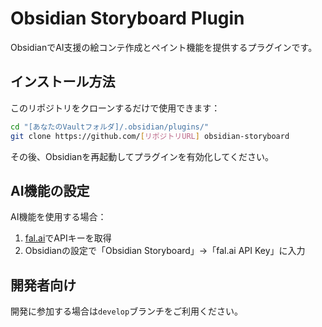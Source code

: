 # Obsidian Storyboard Plugin

ObsidianでAI支援の絵コンテ作成とペイント機能を提供するプラグインです。

## インストール方法

このリポジトリをクローンするだけで使用できます：

```bash
cd "[あなたのVaultフォルダ]/.obsidian/plugins/"
git clone https://github.com/[リポジトリURL] obsidian-storyboard
```

その後、Obsidianを再起動してプラグインを有効化してください。

## AI機能の設定

AI機能を使用する場合：
1. [fal.ai](https://fal.ai)でAPIキーを取得
2. Obsidianの設定で「Obsidian Storyboard」→「fal.ai API Key」に入力

## 開発者向け

開発に参加する場合は`develop`ブランチをご利用ください。
